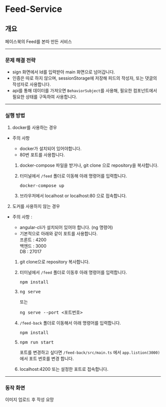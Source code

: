 # Feed-Service

## **개요**
페이스북의 Feed를 본따 만든 서비스
***
### 문제 해결 전략
* sign 화면에서 Id를 입력받아 main 화면으로 넘어갑니다.   
* 인증은 따로 하지 않으며, sessionStorage에 저장해 피드의 작성자, 또는 댓글의 작성자로 사용합니다.      
* api를 통해 데이터를 가져오면 <code>BehaviorSubject</code>를 사용해, 필요한 컴포넌트에서 필요한 상태를 구독하여 사용합니다.
***
### **실행 방법**
1. docker를 사용하는 경우   
* 주의 사항  
    * docker가 설치되어 있어야합니다.
    * 80번 포트를 사용합니다.
    
    1. docker-compose 파일을 받거나, git clone 으로 repository을 복사합니다.

    2. 터미널에서 <code>/feed</code> 폴더로 이동해 아래 명령어를 입력합니다.
        <pre>docker-compose up </pre>

    3. 브라우저에서 localhost or localhost:80 으로 접속합니다. 

2. 도커를 사용하지 않는 경우   
* 주의 사항 :    
    *  angular-cli가 설치되어 있어야 합니다. (ng 명령어)   
    * 기본적으로 아래와 같이 포트를 사용합니다.  
    프론트 : 4200   
    백엔드 : 3000   
    DB : 27017  
    
    1. git clone으로 repository 복사합니다.

    2. 터미널에서 <code>/feed</code> 폴더로 이동후 아래 명령어를 입력합니다.
       <pre>npm install</pre> 
    3. <pre>ng serve</pre> 
       또는    
       <pre>ng serve --port <포트번호></pre>    
    4. <code>/feed-back</code> 폴더로 이동해서 아래 명령어를 입력합니다.
       <pre>npm install</pre> 
    5. <pre>npm run start</pre>
       포트를 변경하고 싶다면
    <code>/feed-back/src/main.ts</code> 에서 <code>app.listion(3000)</code>에서 포트 번호를 변경 합니다.
    6. localhost:4200 또는 설정한 포트로 접속합니다.
***
### **동작 화면**

 이미지 업로드 후 작성 요망

